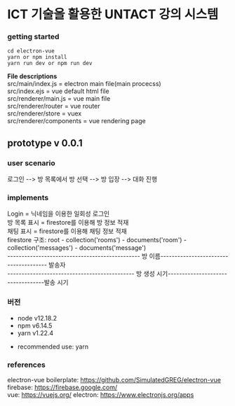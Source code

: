 # ICT 기술을 활용한 UNTACT 강의 시스템
### getting started  
``` 
cd electron-vue
yarn or npm install  
yarn run dev or npm run dev  
```
**File descriptions**  
src/main/index.js = electron main file(main procecss)  
src/index.ejs = vue default html file  
src/renderer/main.js = vue main file  
src/renderer/router = vue router  
src/renderer/store = vuex  
src/renderer/components = vue rendering page  
## prototype v 0.0.1


### user scenario
로그인 --> 방 목록에서 방 선택 --> 방 입장 --> 대화 진행

### implements

Login = 닉네임을 이용한 일회성 로그인  
방 목록 표시 = firestore를 이용해 방 정보 적재  
채팅 표시 = firestore를 이용해 채팅 정보 적재  
firestore 구조: root - collection('rooms') - documents('room') - collection('messages') - documents('message')  
----------------------------------------------- 방 이름-------------------------------------- 발송자  
--------------------------------------------- 방 생성 시기----------------------------------발송 시기

### 버전

- node v12.18.2
- npm v6.14.5
- yarn v1.22.4

* recommended use: yarn

### references  
electron-vue boilerplate: https://github.com/SimulatedGREG/electron-vue  
firebase: https://firebase.google.com/  
vue: https://vuejs.org/
electron: https://www.electronjs.org/apps  

